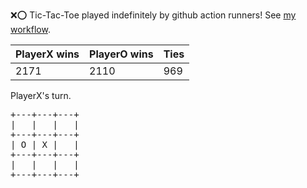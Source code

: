 :x::o: Tic-Tac-Toe played indefinitely by github action runners! See [my workflow](.github/workflows/play.yaml).

|PlayerX wins|PlayerO wins|Ties|
|-|-|-|
|2171|2110|969|

PlayerX's turn.

<pre>
+---+---+---+
|   |   |   |
+---+---+---+
| O | X |   |
+---+---+---+
|   |   |   |
+---+---+---+
</pre>